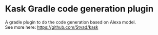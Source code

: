 # Kask Gradle code generation plugin

A gradle plugin to do the code generation based on Alexa model.   
See more here: https://github.com/Stvad/kask
